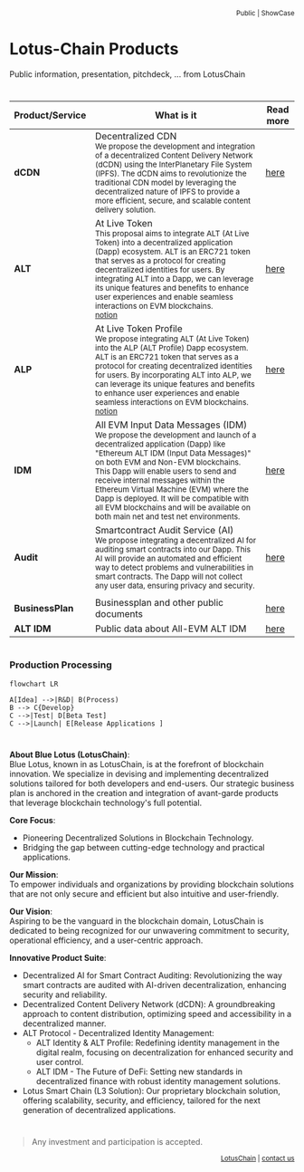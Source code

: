 <div align="right">
<sub>Public | ShowCase</sub>
</div>
 
# Lotus-Chain Products
Public information, presentation, pitchdeck, ... from LotusChain

#

| Product/Service | What is it | Read more |
|---|---|---|
| **dCDN** | Decentralized CDN<br /> <sub>We propose the development and integration of a decentralized Content Delivery Network (dCDN) using the InterPlanetary File System (IPFS). The dCDN aims to revolutionize the traditional CDN model by leveraging the decentralized nature of IPFS to provide a more efficient, secure, and scalable content delivery solution.</sub> | [here](https://github.com/blue-lotus-org/lotus-products/tree/main/dCDN) |
| **ALT** | At Live Token<br /> <sub>This proposal aims to integrate ALT (At Live Token) into a decentralized application (Dapp) ecosystem. ALT is an ERC721 token that serves as a protocol for creating decentralized identities for users. By integrating ALT into a Dapp, we can leverage its unique features and benefits to enhance user experiences and enable seamless interactions on EVM blockchains. <br /> [notion](https://glass-raven-25b.notion.site/ALT-Eco-System-49d0645ef12c47d6ba4f18bd1165221d?pvs=4)</sub> | [here](https://github.com/blue-lotus-org/lotus-products/tree/main/ALT) |
| **ALP** | At Live Token Profile<br /> <sub>We propose integrating ALT (At Live Token) into the ALP (ALT Profile) Dapp ecosystem. ALT is an ERC721 token that serves as a protocol for creating decentralized identities for users. By incorporating ALT into ALP, we can leverage its unique features and benefits to enhance user experiences and enable seamless interactions on EVM blockchains. <br /> [notion](https://glass-raven-25b.notion.site/ALT-Eco-System-49d0645ef12c47d6ba4f18bd1165221d?pvs=4)</sub> | [here](https://github.com/blue-lotus-org/lotus-products/tree/main/ALP) |
| **IDM** | All EVM Input Data Messages (IDM)<br /> <sub>We propose the development and launch of a decentralized application (Dapp) like "Ethereum ALT IDM (Input Data Messages)" on both EVM and Non-EVM blockchains. This Dapp will enable users to send and receive internal messages within the Ethereum Virtual Machine (EVM) where the Dapp is deployed. It will be compatible with all EVM blockchains and will be available on both main net and test net environments.</sub> | [here](https://github.com/blue-lotus-org/lotus-products/tree/main/IDM) |
| **Audit** | Smartcontract Audit Service (AI)<br /> <sub>We propose integrating a decentralized AI for auditing smart contracts into our Dapp. This AI will provide an automated and efficient way to detect problems and vulnerabilities in smart contracts. The Dapp will not collect any user data, ensuring privacy and security.</sub> | [here](https://github.com/blue-lotus-org/lotus-products/tree/main/Audit) |
||||
| **BusinessPlan** | Businessplan and other public documents | [here](https://github.com/blue-lotus-org/lotus-products/tree/main/Business-Doc) |
| **ALT IDM** | Public data about All-EVM ALT IDM | [here](https://github.com/blue-lotus-org/lotus-products/tree/main/Business-Doc/IDM-data) |

#

<!--Proposal of **IDM** via **Polygon** [here](https://jokerace.xyz/contest/polygon/0x15c5cAC608d9cdE3DAE90415bb603536A69bD279/submission/38880587214972381195600122593354249879399730475721321489914785707824309017217)-->

#

### Production Processing 
```mermaid
flowchart LR

A[Idea] -->|R&D| B(Process)
B --> C{Develop}
C -->|Test| D[Beta Test]
C -->|Launch| E[Release Applications ]
```

#

**About Blue Lotus (LotusChain)**:\
Blue Lotus, known in as LotusChain, is at the forefront of blockchain innovation. We specialize in devising and implementing decentralized solutions tailored for both developers and end-users. Our strategic business plan is anchored in the creation and integration of avant-garde products that leverage blockchain technology's full potential.

**Core Focus**:
- Pioneering Decentralized Solutions in Blockchain Technology.
- Bridging the gap between cutting-edge technology and practical applications.

**Our Mission**:\
To empower individuals and organizations by providing blockchain solutions that are not only secure and efficient but also intuitive and user-friendly.

**Our Vision**:\
Aspiring to be the vanguard in the blockchain domain, LotusChain is dedicated to being recognized for our unwavering commitment to security, operational efficiency, and a user-centric approach.

**Innovative Product Suite**:
- Decentralized AI for Smart Contract Auditing: Revolutionizing the way smart contracts are audited with AI-driven decentralization, enhancing security and reliability.
- Decentralized Content Delivery Network (dCDN): A groundbreaking approach to content distribution, optimizing speed and accessibility in a decentralized manner.
- ALT Protocol - Decentralized Identity Management:
  - ALT Identity & ALT Profile: Redefining identity management in the digital realm, focusing on decentralization for enhanced security and user control.
  - ALT IDM - The Future of DeFi: Setting new standards in decentralized finance with robust identity management solutions.
- Lotus Smart Chain (L3 Solution): Our proprietary blockchain solution, offering scalability, security, and efficiency, tailored for the next generation of decentralized applications.

#

> Any investment and participation is accepted.

<div align="right">
 <small>  <a href="https://lotuschain.org">LotusChain</a> | <a href="mailto:contact@lotuschain.org">contact us</a> </small>
</div>

<!--
# Lotus-Chain Products
Public information, presentation, pitchdeck, ... from LotusChain

#

### dCDN
Decentralized CDN\
<sub>We propose the development and integration of a decentralized Content Delivery Network (dCDN) using the InterPlanetary File System (IPFS). The dCDN aims to revolutionize the traditional CDN model by leveraging the decentralized nature of IPFS to provide a more efficient, secure, and scalable content delivery solution.\
[read more](https://github.com/blue-lotus-org/lotus-products/tree/main/dCDN)</sub>

### ALT
At Live Token\
<sub>This proposal aims to integrate ALT (At Live Token) into a decentralized application (Dapp) ecosystem. ALT is an ERC721 token that serves as a protocol for creating decentralized identities for users. By integrating ALT into a Dapp, we can leverage its unique features and benefits to enhance user experiences and enable seamless interactions on EVM blockchains.\
[read more](https://github.com/blue-lotus-org/lotus-products/tree/main/ALT)</sub>

### ALP
At Live Token Profile\
<sub>We propose integrating ALT (At Live Token) into the ALP (ALT Profile) Dapp ecosystem. ALT is an ERC721 token that serves as a protocol for creating decentralized identities for users. By incorporating ALT into ALP, we can leverage its unique features and benefits to enhance user experiences and enable seamless interactions on EVM blockchains.\
[read more](https://github.com/blue-lotus-org/lotus-products/tree/main/ALP)</sub>

### IDM
All EVM Input Data Messages (IDM)\
<sub>We propose the development and launch of a decentralized application (Dapp) like "Ethereum ALT IDM (Input Data Messages)" on both EVM and Non-EVM blockchains. This Dapp will enable users to send and receive internal messages within the Ethereum Virtual Machine (EVM) where the Dapp is deployed. It will be compatible with all EVM blockchains and will be available on both main net and test net environments.\
[read more](https://github.com/blue-lotus-org/lotus-products/tree/main/IDM)</sub>

### Audit
Smartcontract Audit Service (AI)\
<sub>We propose integrating a decentralized AI for auditing smart contracts into our Dapp. This AI will provide an automated and efficient way to detect problems and vulnerabilities in smart contracts. The Dapp will not collect any user data, ensuring privacy and security.\
[read more](https://github.com/blue-lotus-org/lotus-products/tree/main/Audit)</sub>

#

<div align="right">
 <small>  <a href="https://lotuschain.org">LotusChain</a> | <a href="mailto:contact@lotuschain.org">contact us</a> </small>
</div>

-->
